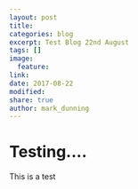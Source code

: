 ```yaml
---
layout: post
title:
categories: blog
excerpt: Test Blog 22nd August
tags: []
image:
  feature:
link:
date: 2017-08-22
modified:
share: true
author: mark_dunning
---
```


# Testing....

This is a test
